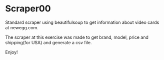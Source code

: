 # Scraper00
Standard scraper using beautifulsoup to get information about video cards at newegg.com.

The scraper at this exercise was made to get brand, model, price and shipping(for USA) and generate a csv file.

Enjoy!

